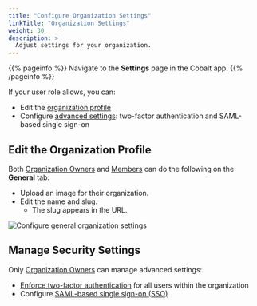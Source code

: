 ```yaml
---
title: "Configure Organization Settings"
linkTitle: "Organization Settings"
weight: 30
description: >
  Adjust settings for your organization.
---
```


{{% pageinfo %}}
Navigate to the **Settings** page in the Cobalt app.
{{% /pageinfo %}}

If your user role allows, you can:

- Edit the [organization profile](#edit-the-organization-profile)
- Configure [advanced settings](#manage-identity-and-access-settings): two-factor authentication and SAML-based single sign-on

## Edit the Organization Profile

Both [Organization Owners](/getting-started/glossary/#organization-owner) and [Members](/getting-started/glossary/#organization-member) can do the following on the **General** tab:

- Upload an image for their organization.
- Edit the name and slug.
  - The slug appears in the URL.

![Configure general organization settings](/deepdive/GeneralOrganizationSettings.png "Configure general organization settings")

## Manage Security Settings

Only [Organization Owners](/getting-started/glossary/#organization-owner) can manage advanced settings:

- [Enforce two-factor authentication](/platform-deep-dive/collaboration/organization/organization-settings/enforce-2fa/) for all users within the organization
- Configure [SAML-based single sign-on (SSO)](/platform-deep-dive/collaboration/organization/organization-settings/saml-sso/)
